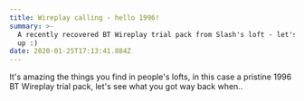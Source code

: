 ```yaml
---
title: Wireplay calling - hello 1996!
summary: >-
  A recently recovered BT Wireplay trial pack from Slash's loft - let's open it
  up :)
date: 2020-01-25T17:13:41.884Z
---
```

It's amazing the things you find in people's lofts, in this case a pristine 1996 BT Wireplay trial pack, let's see what you got way back when..
